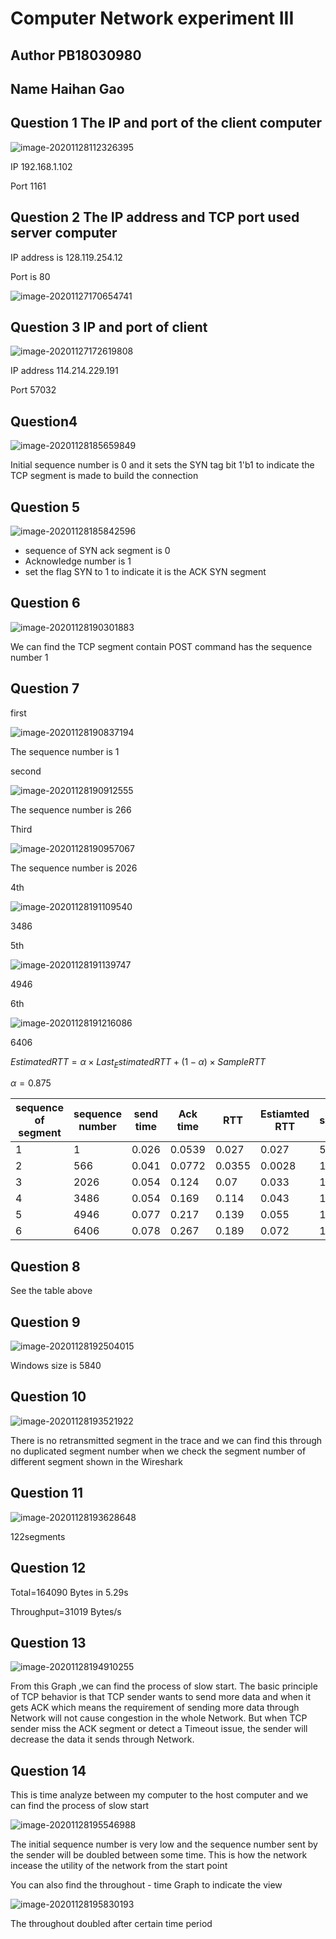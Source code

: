 # Computer Network experiment III

## Author PB18030980

## Name Haihan Gao

## Question 1 The IP and port of  the client computer

![image-20201128112326395](C:\Users\Lenovo\AppData\Roaming\Typora\typora-user-images\image-20201128112326395.png)

IP  192.168.1.102

Port 1161

## Question 2 The IP address and  TCP port used server computer

IP address is 128.119.254.12

Port is 80

![image-20201127170654741](C:\Users\Lenovo\AppData\Roaming\Typora\typora-user-images\image-20201127170654741.png)



## Question 3 IP and port of client

![image-20201127172619808](C:\Users\Lenovo\AppData\Roaming\Typora\typora-user-images\image-20201127172619808.png)

IP address 114.214.229.191

Port 57032

## Question4

![image-20201128185659849](C:\Users\Lenovo\AppData\Roaming\Typora\typora-user-images\image-20201128185659849.png)

Initial sequence number is 0 and it sets the SYN tag bit 1'b1 to indicate the TCP segment is made to build the connection

## Question 5

![image-20201128185842596](C:\Users\Lenovo\AppData\Roaming\Typora\typora-user-images\image-20201128185842596.png)

* sequence of SYN ack segment is 0
* Acknowledge number is 1
* set the flag SYN to 1 to indicate it is the ACK SYN segment

## Question  6

![image-20201128190301883](C:\Users\Lenovo\AppData\Roaming\Typora\typora-user-images\image-20201128190301883.png)

We can find the TCP segment contain POST command has the sequence number 1

## Question 7

first

![image-20201128190837194](C:\Users\Lenovo\AppData\Roaming\Typora\typora-user-images\image-20201128190837194.png)

The sequence number is 1

second

![image-20201128190912555](C:\Users\Lenovo\AppData\Roaming\Typora\typora-user-images\image-20201128190912555.png)

The sequence number is 266

Third

![image-20201128190957067](C:\Users\Lenovo\AppData\Roaming\Typora\typora-user-images\image-20201128190957067.png)

The sequence number is 2026

4th

![image-20201128191109540](C:\Users\Lenovo\AppData\Roaming\Typora\typora-user-images\image-20201128191109540.png)

3486

5th

![image-20201128191139747](C:\Users\Lenovo\AppData\Roaming\Typora\typora-user-images\image-20201128191139747.png)

4946

6th

![image-20201128191216086](C:\Users\Lenovo\AppData\Roaming\Typora\typora-user-images\image-20201128191216086.png)

6406

$EstimatedRTT=\alpha \times Last_EstimatedRTT+(1-\alpha)\times SampleRTT$

$\alpha=0.875$

| sequence of segment | sequence number | send time | Ack time | RTT    | Estiamted RTT | TCP segment length |
| ------------------- | --------------- | --------- | -------- | ------ | ------------- | ------------------ |
| 1                   | 1               | 0.026     | 0.0539   | 0.027  | 0.027         | 565                |
| 2                   | 566             | 0.041     | 0.0772   | 0.0355 | 0.0028        | 1460               |
| 3                   | 2026            | 0.054     | 0.124    | 0.07   | 0.033         | 1460               |
| 4                   | 3486            | 0.054     | 0.169    | 0.114  | 0.043         | 1460               |
| 5                   | 4946            | 0.077     | 0.217    | 0.139  | 0.055         | 1460               |
| 6                   | 6406            | 0.078     | 0.267    | 0.189  | 0.072         | 1460               |

## Question 8

See the table above

## Question 9

![image-20201128192504015](C:\Users\Lenovo\AppData\Roaming\Typora\typora-user-images\image-20201128192504015.png)

Windows size is 5840

## Question 10

![image-20201128193521922](C:\Users\Lenovo\AppData\Roaming\Typora\typora-user-images\image-20201128193521922.png)

There is no retransmitted segment in the trace and we can find this through no duplicated segment number when we check the segment number of different segment shown in the Wireshark

## Question 11

![image-20201128193628648](C:\Users\Lenovo\AppData\Roaming\Typora\typora-user-images\image-20201128193628648.png)

122segments

## Question 12

Total=164090 Bytes in 5.29s

Throughput=31019 Bytes/s

## Question 13

![image-20201128194910255](C:\Users\Lenovo\AppData\Roaming\Typora\typora-user-images\image-20201128194910255.png)

From this Graph ,we can find the process of slow start. The basic principle of TCP behavior is that TCP sender wants to send more data and when it gets ACK which means the requirement of sending more data through Network will not cause congestion in the whole Network. But when TCP sender miss the ACK segment or detect a Timeout issue, the sender will decrease the data it sends through Network.

## Question 14

This is time analyze between my computer to the host computer and we can find the process of slow start

![image-20201128195546988](C:\Users\Lenovo\AppData\Roaming\Typora\typora-user-images\image-20201128195546988.png)

The initial sequence number is very low and the sequence number sent by the sender will be doubled between some time. This is how the network incease the utility of the network from the start point 

You can also find the throughout - time Graph to indicate the view

![image-20201128195830193](C:\Users\Lenovo\AppData\Roaming\Typora\typora-user-images\image-20201128195830193.png)

The throughout doubled after certain time period
